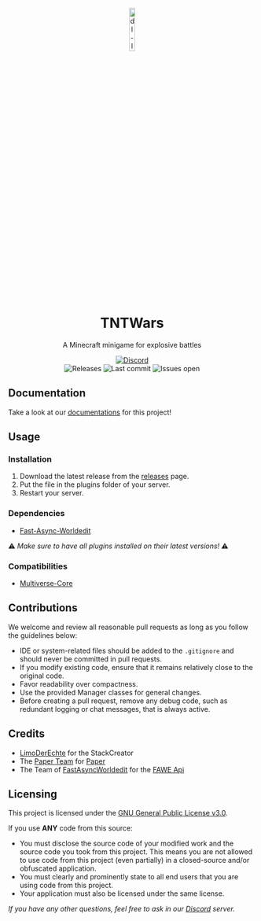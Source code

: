 <p align="center">
<img src="http://dwarslooper.com/media/projects/tntwars_logo.png" alt="dl-logo" width="15%"/>
</p>

<h1 align="center">TNTWars</h1>
<p align="center">A Minecraft minigame for explosive battles</p>

<div align="center">
    <a href="https://dwarslooper.com/?re=discord"><img src="https://img.shields.io/discord/1085606686007500811?logo=discord&style=for-the-badge" alt="Discord"/></a>
    <br>
    <img src="https://img.shields.io/github/v/tag/Dwarslooper/TNTWars?style=for-the-badge" alt="Releases"/>
    <img src="https://img.shields.io/github/last-commit/Dwarslooper/TNTWars?style=for-the-badge" alt="Last commit"/>
    <img src="https://img.shields.io/github/issues/Dwarslooper/TNTWars?style=for-the-badge" alt="Issues open"/>
</div>

## Documentation
Take a look at our [documentations](https://dwarslooper.com/documentation/tnt-wars/#/) for this project!

## Usage

### Installation
1. Download the latest release from the [releases](https://github.com/Dwarslooper/TNTWars/releases) page.
2. Put the file in the plugins folder of your server.
3. Restart your server.

### Dependencies
- [Fast-Async-Worldedit](https://www.spigotmc.org/resources/fastasyncworldedit.13932/)

⚠️ _Make sure to have all plugins installed on their latest versions!_ ⚠️

### Compatibilities
- [Multiverse-Core](https://dev.bukkit.org/projects/multiverse-core)

## Contributions
We welcome and review all reasonable pull requests as long as you follow the guidelines below:

- IDE or system-related files should be added to the `.gitignore` and should never be committed in pull requests.
- If you modify existing code, ensure that it remains relatively close to the original code.
- Favor readability over compactness.
- Use the provided Manager classes for general changes.
- Before creating a pull request, remove any debug code, such as redundant logging or chat messages, that is always active.

## Credits
- [LimoDerEchte](https://github.com/LimoDerEchte) for the StackCreator
- The [Paper Team](https://github.com/papermc) for [Paper](https://papermc.io)
- The Team of [FastAsyncWorldedit](https://intellectualsites.github.io/download/fawe.html) for the [FAWE Api](https://intellectualsites.github.io/fastasyncworldedit-documentation/api/api-usage.html)

## Licensing
This project is licensed under the [GNU General Public License v3.0](https://www.gnu.org/licenses/gpl-3.0.en.html). 

If you use **ANY** code from this source:
- You must disclose the source code of your modified work and the source code you took from this project. This means you are not allowed to use code from this project (even partially) in a closed-source and/or obfuscated application.
- You must clearly and prominently state to all end users that you are using code from this project.
- Your application must also be licensed under the same license.

*If you have any other questions, feel free to ask in our [Discord](https://dwarslooper.com/?re=discord) server.*

